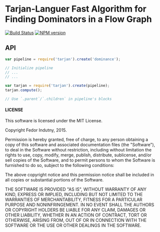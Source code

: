 # Tarjan-Languer Fast Algorithm for Finding Dominators in a Flow Graph
[![Build Status](https://secure.travis-ci.org/indutny/tarjan.png)](http://travis-ci.org/indutny/tarjan)
[![NPM version](https://badge.fury.io/js/tarjan.svg)](http://badge.fury.io/js/tarjan)

## API

```javascript
var pipeline = require('tarjan').create('dominance');

// Initialize pipeline
// ...
// ...

var tarjan = require('tarjan').create(pipeline);
tarjan.compute();

// Use `.parent`/`.children` in pipeline's blocks
```

#### LICENSE

This software is licensed under the MIT License.

Copyright Fedor Indutny, 2015.

Permission is hereby granted, free of charge, to any person obtaining a
copy of this software and associated documentation files (the
"Software"), to deal in the Software without restriction, including
without limitation the rights to use, copy, modify, merge, publish,
distribute, sublicense, and/or sell copies of the Software, and to permit
persons to whom the Software is furnished to do so, subject to the
following conditions:

The above copyright notice and this permission notice shall be included
in all copies or substantial portions of the Software.

THE SOFTWARE IS PROVIDED "AS IS", WITHOUT WARRANTY OF ANY KIND, EXPRESS
OR IMPLIED, INCLUDING BUT NOT LIMITED TO THE WARRANTIES OF
MERCHANTABILITY, FITNESS FOR A PARTICULAR PURPOSE AND NONINFRINGEMENT. IN
NO EVENT SHALL THE AUTHORS OR COPYRIGHT HOLDERS BE LIABLE FOR ANY CLAIM,
DAMAGES OR OTHER LIABILITY, WHETHER IN AN ACTION OF CONTRACT, TORT OR
OTHERWISE, ARISING FROM, OUT OF OR IN CONNECTION WITH THE SOFTWARE OR THE
USE OR OTHER DEALINGS IN THE SOFTWARE.

